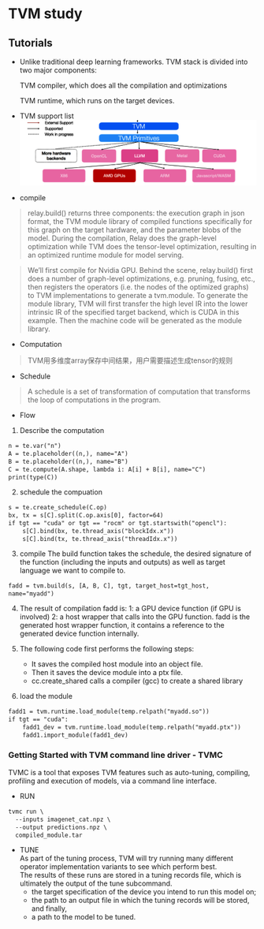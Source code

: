 # TVM study

## Tutorials
- Unlike traditional deep learning frameworks. TVM stack is divided into two major components:

    TVM compiler, which does all the compilation and optimizations

    TVM runtime, which runs on the target devices.


- TVM support list
![](./images/tvm_support_list.png)


- compile 
>relay.build() returns three components: the execution graph in json format, the TVM module library of compiled functions specifically for this graph on the target hardware, and the parameter blobs of the model. During the compilation, Relay does the graph-level optimization while TVM does the tensor-level optimization, resulting in an optimized runtime module for model serving.

>We’ll first compile for Nvidia GPU. Behind the scene, relay.build() first does a number of graph-level optimizations, e.g. pruning, fusing, etc., then registers the operators (i.e. the nodes of the optimized graphs) to TVM implementations to generate a tvm.module. To generate the module library, TVM will first transfer the high level IR into the lower intrinsic IR of the specified target backend, which is CUDA in this example. Then the machine code will be generated as the module library.

- Computation 
> TVM用多维度array保存中间结果，用户需要描述生成tensor的规则

- Schedule
> A schedule is a set of transformation of computation that transforms the loop of computations in the program.

- Flow
1. Describe the computation
```
n = te.var("n")
A = te.placeholder((n,), name="A")
B = te.placeholder((n,), name="B")
C = te.compute(A.shape, lambda i: A[i] + B[i], name="C")
print(type(C))
```
2. schedule the compuation
```
s = te.create_schedule(C.op)
bx, tx = s[C].split(C.op.axis[0], factor=64)
if tgt == "cuda" or tgt == "rocm" or tgt.startswith("opencl"):
    s[C].bind(bx, te.thread_axis("blockIdx.x"))
    s[C].bind(tx, te.thread_axis("threadIdx.x"))

```
3. compile
The build function takes the schedule, the desired signature of the function (including the inputs and outputs) as well as target language we want to compile to.
```
fadd = tvm.build(s, [A, B, C], tgt, target_host=tgt_host, name="myadd")
```
4. The result of compilation fadd is:
1: a GPU device function (if GPU is involved) 
2: a host wrapper that calls into the GPU function. 
fadd is the generated host wrapper function, it contains a reference to the generated device function internally.

5. The following code first performs the following steps:
    - It saves the compiled host module into an object file.
    - Then it saves the device module into a ptx file.
    - cc.create_shared calls a compiler (gcc) to create a shared library
6. load the module
```
fadd1 = tvm.runtime.load_module(temp.relpath("myadd.so"))
if tgt == "cuda":
    fadd1_dev = tvm.runtime.load_module(temp.relpath("myadd.ptx"))
    fadd1.import_module(fadd1_dev)
```

### Getting Started with TVM command line driver - TVMC
TVMC is a tool that exposes TVM features such as auto-tuning, compiling, profiling and execution of models, via a command line interface.

- RUN
```
tvmc run \
  --inputs imagenet_cat.npz \
  --output predictions.npz \
  compiled_module.tar
  ```

- TUNE \
As part of the tuning process, TVM will try running many different operator implementation variants to see which perform best.  \
The results of these runs are stored in a tuning records file, which is ultimately the output of the tune subcommand.
    - the target specification of the device you intend to run this model on;
    - the path to an output file in which the tuning records will be stored, and finally,
    - a path to the model to be tuned.

